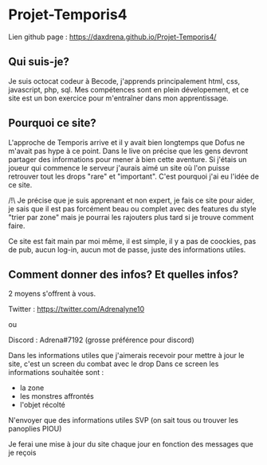 # Projet-Temporis4
Lien github page : <https://daxdrena.github.io/Projet-Temporis4/>

## Qui suis-je?

Je suis octocat codeur à Becode, j'apprends principalement html, css, javascript, php, sql.
Mes compétences sont en plein dévelopement, et ce site est un bon exercice pour m'entraîner dans mon apprentissage.

## Pourquoi ce site?

L'approche de Temporis arrive et il y avait bien longtemps que Dofus ne m'avait pas hype à ce point.
Dans le live on précise que les gens devront partager des informations pour mener à bien cette aventure. 
Si j'étais un joueur qui commence le serveur j'aurais aimé un site où l'on puisse retrouver tout les drops "rare" et "important". C'est pourquoi j'ai eu l'idée de ce site.

/!\ Je précise que je suis apprenant et non expert, je fais ce site pour aider, je sais que il est pas forcément beau ou complet avec des features du style "trier par zone" mais je pourrai les rajouters plus tard si je trouve comment faire.

Ce site est fait main par moi même, il est simple, il y a pas de coockies, pas de pub, aucun log-in, aucun mot de passe, juste des informations utiles.

## Comment donner des infos? Et quelles infos?

2 moyens s'offrent à vous.

Twitter : <https://twitter.com/Adrenalyne10>

ou 

Discord : Adrena#7192 (grosse préférence pour discord)

Dans les informations utiles que j'aimerais recevoir pour mettre à jour le site, c'est un screen du combat avec le drop
Dans ce screen les informations souhaitée sont : 
- la zone
- les monstres affrontés
- l'objet récolté

N'envoyer que des informations utiles SVP (on sait tous ou trouver les panoplies PIOU)

Je ferai une mise à jour du site chaque jour en fonction des messages que je reçois